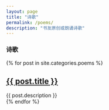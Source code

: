 ```yaml
---
layout: page
title: "诗歌"
permalink: /poems/
description: "书友原创或朗诵诗歌"
---
```



<h3 class="section-heading text-center">诗歌</a></h3>
<div class="tiles">
{% for post in site.categories.poems %}
            <h2><a href="{{ post.url }}">{{ post.title }}</a></h2>
            <div class="title-desc">{{ post.description }}</div>
{% endfor %}
</div><!-- /.tiles -->

